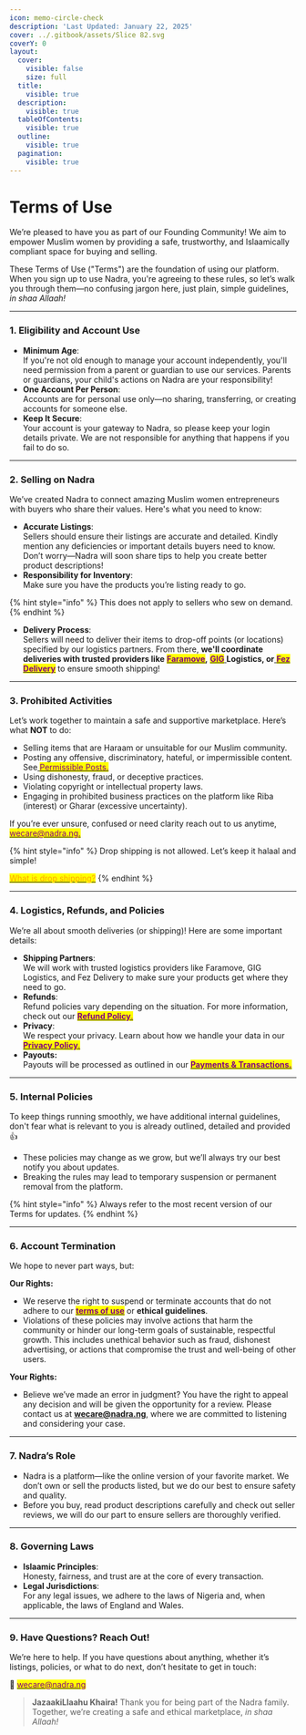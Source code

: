 ```yaml
---
icon: memo-circle-check
description: 'Last Updated: January 22, 2025'
cover: ../.gitbook/assets/Slice 82.svg
coverY: 0
layout:
  cover:
    visible: false
    size: full
  title:
    visible: true
  description:
    visible: true
  tableOfContents:
    visible: true
  outline:
    visible: true
  pagination:
    visible: true
---
```


# Terms of Use

We’re pleased to have you as part of our Founding Community! We aim to empower Muslim women by providing a safe, trustworthy, and Islaamically compliant space for buying and selling.

These Terms of Use ("Terms") are the foundation of using our platform. When you sign up to use Nadra, you're agreeing to these rules, so let’s walk you through them—no confusing jargon here, just plain, simple guidelines, _in shaa Allaah!_

***

### **1. Eligibility and Account Use**

* **Minimum Age**:\
  If you're not old enough to manage your account independently, you'll need permission from a parent or guardian to use our services. Parents or guardians, your child's actions on Nadra are your responsibility!
* **One Account Per Person**:\
  Accounts are for personal use only—no sharing, transferring, or creating accounts for someone else.
* **Keep It Secure**:\
  Your account is your gateway to Nadra, so please keep your login details private. We are not responsible for anything that happens if you fail to do so.

***

### **2. Selling on Nadra**

We’ve created Nadra to connect amazing Muslim women entrepreneurs with buyers who share their values. Here's what you need to know:

* **Accurate Listings**:\
  Sellers should ensure their listings are accurate and detailed. Kindly mention any deficiencies or important details buyers need to know. Don’t worry—Nadra will soon share tips to help you create better product descriptions!
* **Responsibility for Inventory**:\
  Make sure you have the products you’re listing ready to go.&#x20;

{% hint style="info" %}
This does not apply to sellers who sew on demand.
{% endhint %}

* **Delivery Process**:\
  Sellers will need to deliver their items to drop-off points (or locations) specified by our logistics partners. From there, **we'll coordinate deliveries with trusted providers like** [<mark style="color:purple;">**Faramove**</mark>](https://faramove.co)**,** [<mark style="color:purple;">**GIG**</mark> ](https://giglogistics.com)**Logistics, or**[ <mark style="color:purple;">**Fez Delivery**</mark>](https://fezdelivery.co) to ensure smooth shipping!

***

### **3. Prohibited Activities**

Let’s work together to maintain a safe and supportive marketplace. Here’s what **NOT** to do:

* Selling items that are Haraam or unsuitable for our Muslim community.
* Posting any offensive, discriminatory, hateful, or impermissible content. See[ <mark style="color:purple;">Permissible Posts.</mark>](../business-dealings/permissible-posts.md)
* Using dishonesty, fraud, or deceptive practices.
* Violating copyright or intellectual property laws.
* Engaging in prohibited business practices on the platform like Riba (interest) or Gharar (excessive uncertainty).

If you’re ever unsure, confused or need clarity reach out to us anytime, [<mark style="color:purple;">wecare@nadra.ng.</mark>](https://mail.google.com/mail/u/0/?fs=1\&tf=cm\&source=mailto\&su=Terms+of+service+Inquiry\&to=wecare@nadra.ng\&body=As-Salaamu+Alaykum,%0D%0A%0D%0AI+would+like+to+know+more+about...)

{% hint style="info" %}
Drop shipping is not allowed. Let’s keep it halaal and simple!

[<mark style="color:orange;">What is drop shipping?</mark>](https://abukhadeejah.com/conditions-shuroot-of-a-correct-sale-and-purchase/)
{% endhint %}

***

### **4. Logistics, Refunds, and Policies**

We’re all about smooth deliveries (or shipping)! Here are some important details:

* **Shipping Partners**:\
  We will work with trusted logistics providers like Faramove, GIG Logistics, and Fez Delivery to make sure your products get where they need to go.
* **Refunds**:\
  Refund policies vary depending on the situation. For more information, check out our [<mark style="color:purple;">**Refund Policy**</mark><mark style="color:purple;">.</mark>](returns-and-refunds.md)
* **Privacy**:\
  We respect your privacy. Learn about how we handle your data in our [<mark style="color:purple;">**Privacy Policy**</mark><mark style="color:purple;">.</mark>](privacy-policy.md)
* **Payouts:**\
  Payouts will be processed as outlined in our [<mark style="color:purple;">**Payments & Transactions.**</mark>](payments-and-transactions.md)

***

### **5. Internal Policies**

To keep things running smoothly, we have additional internal guidelines, don't fear what is relevant to you is already outlined, detailed and provided :thumbsup:

* These policies may change as we grow, but we’ll always try our best notify you about updates.
* Breaking the rules may lead to temporary suspension or permanent removal from the platform.

{% hint style="info" %}
Always refer to the most recent version of our Terms for updates.
{% endhint %}

***

### **6. Account Termination**

We hope to never part ways, but:

**Our Rights:**

* We reserve the right to suspend or terminate accounts that do not adhere to our [<mark style="color:purple;">**terms of use**</mark>](terms-of-use.md#id-3.-prohibited-activities) or **ethical guidelines**.
* Violations of these policies may involve actions that harm the community or hinder our long-term goals of sustainable, respectful growth. This includes unethical behavior such as fraud, dishonest advertising, or actions that compromise the trust and well-being of other users.

**Your Rights:**

* Believe we’ve made an error in judgment? You have the right to appeal any decision and will be given the opportunity for a review. Please contact us at **wecare@nadra.ng**, where we are committed to listening and considering your case.

***

### **7. Nadra’s Role**

* Nadra is a platform—like the online version of your favorite market. We don’t own or sell the products listed, but we do our best to ensure safety and quality.
* Before you buy, read product descriptions carefully and check out seller reviews, we will do our part to ensure sellers are thoroughly verified.

***

### **8. Governing Laws**

* **Islaamic Principles**:\
  Honesty, fairness, and trust are at the core of every transaction.
* **Legal Jurisdictions**:\
  For any legal issues, we adhere to the laws of Nigeria and, when applicable, the laws of England and Wales.

***

### **9. Have Questions? Reach Out!**

We’re here to help. If you have questions about anything, whether it’s listings, policies, or what to do next, don’t hesitate to get in touch:

📧 [<mark style="color:purple;">wecare@nadra.ng</mark>](https://mail.google.com/mail/u/0/?fs=1\&tf=cm\&source=mailto\&su=Terms+of+service+Inquiry\&to=wecare@nadra.ng\&body=As-Salaamu+Alaykum,%0D%0A%0D%0AI+would+like+to+know+more+about...)

> **JazaakiLlaahu Khaira!** Thank you for being part of the Nadra family. Together, we’re creating a safe and ethical marketplace, _in shaa Allaah!_



